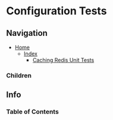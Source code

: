 # Configuration Tests

## Navigation

* [Home](/README.md)
  * [Index](/docs/Index.md)
    * [Caching Redis Unit Tests](/src/CachingRedisUnitTests/README.md)

### Children

## Info

### Table of Contents
